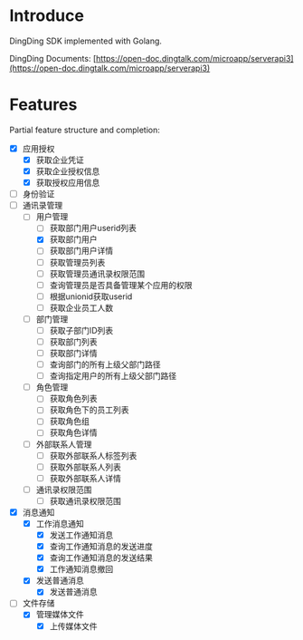 # Introduce
DingDing SDK implemented with Golang.

DingDing Documents: [https://open-doc.dingtalk.com/microapp/serverapi3](https://open-doc.dingtalk.com/microapp/serverapi3)
# Features
Partial feature structure and completion:
 - [x] 应用授权
   - [x] 获取企业凭证
   - [x] 获取企业授权信息
   - [x] 获取授权应用信息
 - [ ] 身份验证
 - [ ] 通讯录管理
   - [ ] 用户管理
     - [ ] 获取部门用户userid列表
	 - [x] 获取部门用户
	 - [ ] 获取部门用户详情
	 - [ ] 获取管理员列表
	 - [ ] 获取管理员通讯录权限范围
	 - [ ] 查询管理员是否具备管理某个应用的权限
	 - [ ] 根据unionid获取userid
	 - [ ] 获取企业员工人数
   - [ ] 部门管理
     - [ ] 获取子部门ID列表
	 - [ ] 获取部门列表
	 - [ ] 获取部门详情
	 - [ ] 查询部门的所有上级父部门路径
	 - [ ] 查询指定用户的所有上级父部门路径
   - [ ] 角色管理
     - [ ] 获取角色列表
	 - [ ] 获取角色下的员工列表
	 - [ ] 获取角色组
	 - [ ] 获取角色详情
   - [ ] 外部联系人管理
     - [ ] 获取外部联系人标签列表
	 - [ ] 获取外部联系人列表
	 - [ ] 获取外部联系人详情
   - [ ] 通讯录权限范围
     - [ ] 获取通讯录权限范围
 - [x] 消息通知
   - [x] 工作消息通知
     - [x] 发送工作通知消息
	 - [x] 查询工作通知消息的发送进度
	 - [x] 查询工作通知消息的发送结果
	 - [x] 工作通知消息撤回
   - [x] 发送普通消息
     - [x] 发送普通消息
 - [ ] 文件存储
   - [x] 管理媒体文件
     - [x] 上传媒体文件
